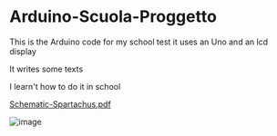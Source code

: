 # Arduino-Scuola-Proggetto

This is the Arduino code for my school test it uses an Uno and an lcd display

It writes some texts

I learn't how to do it in school


[Schematic-Spartachus.pdf](https://github.com/Spartachus/Arduino-Scuola-Proggetto/files/10796738/Schematic-Spartachus.pdf)

![image](https://user-images.githubusercontent.com/106468069/220436569-8ae80de3-372b-415a-b22e-2b28f8ad0f71.png)
